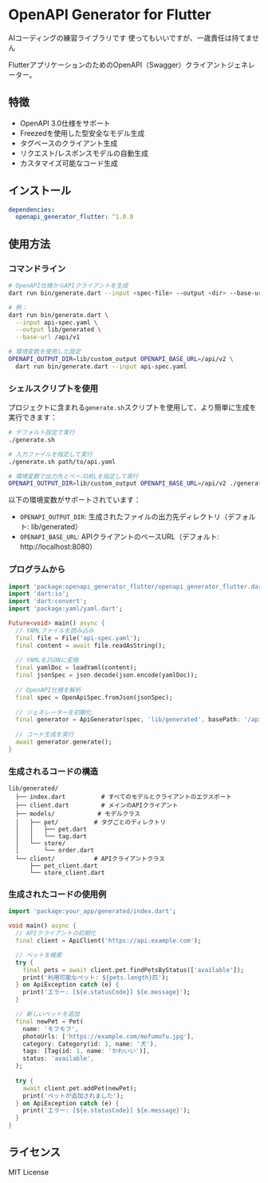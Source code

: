 # OpenAPI Generator for Flutter

AIコーディングの練習ライブラリです
使ってもいいですが、一歳責任は持てません

FlutterアプリケーションのためのOpenAPI（Swagger）クライアントジェネレーター。

## 特徴

- OpenAPI 3.0仕様をサポート
- Freezedを使用した型安全なモデル生成
- タグベースのクライアント生成
- リクエスト/レスポンスモデルの自動生成
- カスタマイズ可能なコード生成

## インストール

```yaml
dependencies:
  openapi_generator_flutter: ^1.0.0
```

## 使用方法

### コマンドライン

```bash
# OpenAPI仕様からAPIクライアントを生成
dart run bin/generate.dart --input <spec-file> --output <dir> --base-url <url>

# 例：
dart run bin/generate.dart \
  --input api-spec.yaml \
  --output lib/generated \
  --base-url /api/v1

# 環境変数を使用した設定
OPENAPI_OUTPUT_DIR=lib/custom_output OPENAPI_BASE_URL=/api/v2 \
  dart run bin/generate.dart --input api-spec.yaml
```

### シェルスクリプトを使用

プロジェクトに含まれる`generate.sh`スクリプトを使用して、より簡単に生成を実行できます：

```bash
# デフォルト設定で実行
./generate.sh

# 入力ファイルを指定して実行
./generate.sh path/to/api.yaml

# 環境変数で出力先とベースURLを指定して実行
OPENAPI_OUTPUT_DIR=lib/custom_output OPENAPI_BASE_URL=/api/v2 ./generate.sh
```

以下の環境変数がサポートされています：

- `OPENAPI_OUTPUT_DIR`: 生成されたファイルの出力先ディレクトリ（デフォルト: lib/generated）
- `OPENAPI_BASE_URL`: APIクライアントのベースURL（デフォルト: http://localhost:8080）

### プログラムから

```dart
import 'package:openapi_generator_flutter/openapi_generator_flutter.dart';
import 'dart:io';
import 'dart:convert';
import 'package:yaml/yaml.dart';

Future<void> main() async {
  // YAMLファイルを読み込み
  final file = File('api-spec.yaml');
  final content = await file.readAsString();
  
  // YAMLをJSONに変換
  final yamlDoc = loadYaml(content);
  final jsonSpec = json.decode(json.encode(yamlDoc));
  
  // OpenAPI仕様を解析
  final spec = OpenApiSpec.fromJson(jsonSpec);
  
  // ジェネレーターを初期化
  final generator = ApiGenerator(spec, 'lib/generated', basePath: '/api/v1');
  
  // コード生成を実行
  await generator.generate();
}
```

### 生成されるコードの構造

```
lib/generated/
  ├── index.dart          # すべてのモデルとクライアントのエクスポート
  ├── client.dart         # メインのAPIクライアント
  ├── models/            # モデルクラス
  │   ├── pet/          # タグごとのディレクトリ
  │   │   ├── pet.dart
  │   │   └── tag.dart
  │   └── store/
  │       └── order.dart
  └── client/           # APIクライアントクラス
      ├── pet_client.dart
      └── store_client.dart
```

### 生成されたコードの使用例

```dart
import 'package:your_app/generated/index.dart';

void main() async {
  // APIクライアントの初期化
  final client = ApiClient('https://api.example.com');

  // ペットを検索
  try {
    final pets = await client.pet.findPetsByStatus(['available']);
    print('利用可能なペット: ${pets.length}匹');
  } on ApiException catch (e) {
    print('エラー: [${e.statusCode}] ${e.message}');
  }

  // 新しいペットを追加
  final newPet = Pet(
    name: 'モフモフ',
    photoUrls: ['https://example.com/mofumofu.jpg'],
    category: Category(id: 1, name: '犬'),
    tags: [Tag(id: 1, name: 'かわいい')],
    status: 'available',
  );
  
  try {
    await client.pet.addPet(newPet);
    print('ペットが追加されました');
  } on ApiException catch (e) {
    print('エラー: [${e.statusCode}] ${e.message}');
  }
}
```

## ライセンス

MIT License
